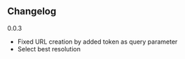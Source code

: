 ## Changelog

0.0.3
- Fixed URL creation by added token as query parameter
- Select best resolution

